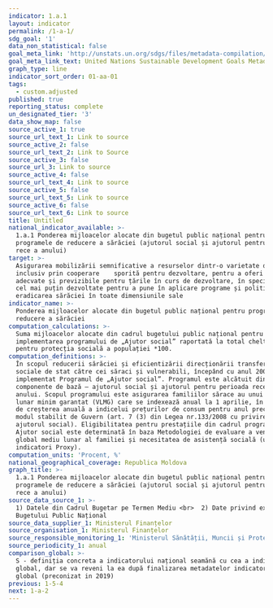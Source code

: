 ```yaml
---
indicator: 1.a.1
layout: indicator
permalink: /1-a-1/
sdg_goal: '1'
data_non_statistical: false
goal_meta_link: 'http://unstats.un.org/sdgs/files/metadata-compilation/Metadata-Goal-1.pdf'
goal_meta_link_text: United Nations Sustainable Development Goals Metadata (pdf 894kB)
graph_type: line
indicator_sort_order: 01-aa-01
tags:
  - custom.adjusted
published: true
reporting_status: complete
un_designated_tier: '3'
data_show_map: false
source_active_1: true
source_url_text_1: Link to source
source_active_2: false
source_url_text_2: Link to Source
source_active_3: false
source_url_3: Link to source
source_active_4: false
source_url_text_4: Link to source
source_active_5: false
source_url_text_5: Link to source
source_active_6: false
source_url_text_6: Link to source
title: Untitled
national_indicator_available: >-
  1.a.1 Ponderea mijloacelor alocate din bugetul public național pentru
  programele de reducere a sărăciei (ajutorul social și ajutorul pentru perioada
  rece a anului)
target: >-
  Asigurarea mobilizării semnificative a resurselor dintr-o varietate de surse,
  inclusiv prin cooperare    sporită pentru dezvoltare, pentru a oferi mijloace
  adecvate și previzibile pentru țările în curs de dezvoltare, în special țările
  cel mai puțin dezvoltate pentru a pune în aplicare programe și politici pentru
  eradicarea sărăciei în toate dimensiunile sale
indicator_name: >-
  Ponderea mijloacelor alocate din bugetul public național pentru programele de
  reducere a sărăciei
computation_calculations: >-
  Suma mijloacelor alocate din cadrul bugetului public național pentru
  implementarea programului de „Ajutor social” raportată la total cheltuieli
  pentru protecția socială a populației *100.
computation_definitions: >-
  În scopul reducerii sărăciei și eficientizării direcționării transferurilor
  sociale de stat către cei săraci și vulnerabili, începând cu anul 2008 este
  implementat Programul de „Ajutor social”. Programul este alcătuit din două
  componente de bază – ajutorul social și ajutorul pentru perioada rece a
  anului. Scopul programului este asigurarea familiilor sărace au unui venit
  lunar minim garantat (VLMG) care se indexează anual la 1 aprilie, în funcție
  de creșterea anuală a indicelui prețurilor de consum pentru anul precedent, în
  modul stabilit de Guvern (art. 7 (3) din Legea nr.133/2008 cu privire la
  ajutorul social). Eligibilitatea pentru prestațiile din cadrul programului de
  Ajutor social este determinată în baza Metodologiei de evaluare a venitului
  global mediu lunar al familiei și necesitatea de asistență socială (un set de
  indicatori Proxy).
computation_units: 'Procent, %'
national_geographical_coverage: Republica Moldova
graph_title: >-
  1.a.1 Ponderea mijloacelor alocate din bugetul public național pentru
  programele de reducere a sărăciei (ajutorul social și ajutorul pentru perioada
  rece a anului)
source_data_source_1: >-
  1) Datele din Cadrul Bugetar pe Termen Mediu <br>  2) Date privind executarea
  Bugetului Public Național
source_data_supplier_1: Ministerul Finanțelor
source_organisation_1: Ministerul Finanțelor
source_responsible_monitoring_1: 'Ministerul Sănătății, Muncii și Protecției Sociale'
source_periodicity_1: anual
comparison_global: >-
  S - definiția concreta a indicatorului național seamănă cu cea a indicatorului
  global, dar se va reveni la ea după finalizarea metadatelor indicatorului
  global (preconizat in 2019)
previous: 1-5-4
next: 1-a-2
---
```

